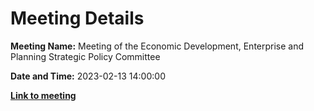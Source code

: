# Meeting Details

**Meeting Name:** Meeting of the Economic Development, Enterprise and Planning Strategic Policy Committee

**Date and Time:** 2023-02-13 14:00:00

**<a href="https://www.limerick.ie/council/whats-on/meeting-of-the-economic-development-enterprise-and-planning-strategic-policy" target="_blank">Link to meeting</a>**
